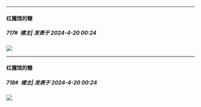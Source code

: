 ﻿
*****

####  红魔馆的糖  
##### 717#         楼主| 发表于 2024-4-20 00:24

<img src="https://p.sda1.dev/17/1f85ed83bb6995903ba05e13bdcae766/CMP_20240420002415702.jpg" referrerpolicy="no-referrer">

*****

####  红魔馆的糖  
##### 718#         楼主| 发表于 2024-4-20 00:24

<img src="https://p.sda1.dev/17/1f85ed83bb6995903ba05e13bdcae766/CMP_20240420002415702.jpg" referrerpolicy="no-referrer">

